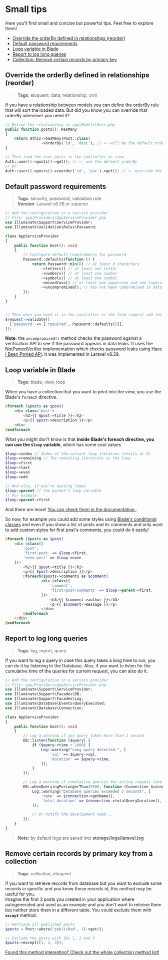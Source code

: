 # Small tips
Here you'll find small and concise but powerful tips. Feel free to explore them!  

- [Override the orderBy defined in relationships (reorder)](#override-the-orderby-defined-in-relationships-reorder)
- [Default password requirements](#default-password-requirements)
- [Loop variable in Blade](#loop-variable-in-blade)
- [Report to log long queries](#report-to-log-long-queries)
- [Collection: Remove certain records by primary key](#remove-certain-records-by-primary-key-from-a-collection)

## Override the orderBy defined in relationships (reorder)
> **Tags**: eloquent, data, relationship, orm

If you have a relationship between models you can define the orderBy rule that will sort the loaded data. But did you know you can override that orderBy whenever you need it?

```php
// Define the relationship in app\Models\User.php
public function posts(): HasMany
{
    return $this->hasMany(Post::class)
                ->orderBy('id', 'desc'); // <- will be the default orderBy
}

// Then load the user posts in the controller or view
Auth::user()->posts()->get(); // <- use the default orderBy
// Or
Auth::user()->posts()->reorder('id', 'asc')->get(); // <- override the default orderBy
```


## Default password requirements
> **Tags**: security, password, validation rule  
> **Version**: Laravel v8.39 or superior

```php
// Add the configuration in a service provider
// File: app/Providers/AppServiceProvider.php
use Illuminate\Support\ServiceProvider;
use Illuminate\Validation\Rules\Password;

class AppServiceProvider
{
    public function boot(): void
    {
        // Configure default requirements for password
        Password::defaults(function () {
            return Password::min(8) // at least 8 characters
                ->letters() // at least one letter
                ->numbers() // at least one number
                ->symbols() // at least one symbol
                ->mixedCase() // at least one uppercase and one lowercase letter
                ->uncompromised(); // has not been compromised in data leaks
        });
    }
}


// Then when you need it in the controller or the form request add the rule
$request->validate([
  ['password' => ['required', Password::defaults()]],
]);
```
**Note:** the `uncompromised()` method checks the password against a verification API to see if the password appears in data leaks. It uses the [NotPwnedVerifier](https://github.com/laravel/framework/blob/9.x/src/Illuminate/Validation/NotPwnedVerifier.php) implementation which checks password leaks using [Have I Been Pwned API](https://haveibeenpwned.com/API/v3). It was implemented in Laravel v8.39.


## Loop variable in Blade
> **Tags**: blade, view, loop  

When you have a collection that you want to print into the view, you use the Blade's `foreach` directive.  
```php
@foreach ($posts as $post)
    <div class="post">
        <h2>{{ $post->title }}</h2>
        <p>{{ $post->description }}</p>
    <div>
@endforeach
```
What you might don't know is that **inside Blade's foreach directive, you can use the `$loop` variable**, which has some cool values
```php
$loop->index // Index of the current loop iteration (starts at 0)
$loop->remaining // The remaining iterations in the loop
$loop->first
$loop->last
$loop->even
$loop->odd

// And also, if you're nesting loops
$loop->parent // the parent's loop variable
// For example:
$loop->parent->first
```
And there are more! [You can check them in the documentation.](https://laravel.com/docs/9.x/blade#the-loop-variable).  

So now, for example you could add some styles using [Blade's conditional classes](https://laravel.com/docs/9.x/blade#conditional-classes) and even if you show a list of posts and its comments and only want to add custom styles for first post's comments, you could do it easily!  
```php
@foreach ($posts as $post)
    <div @class([
        'post', 
        'first-post' => $loop->first, 
        'even-post' => $loop->even
    ])>
        <h2>{{ $post->title }}</h2>
        <p>{{ $post->description }}</p>
        @foreach($posts->comments as $comment)
                <div @class([
                    'comment', 
                    'first-post-comments' => $loop->parent->first, 
                ])>
                    <h3>{{ $comment->author }}</h3>
                    <p>{{ $comment->message }}</p>
                </div>
        @endforeach
    </div>
@endforeach
```


## Report to log long queries
> **Tags**: log, report, query

If you want to log a query in case this query takes a long time to run, you can do it by listening to the Database. Also, if you want to listen for the cumulative time of the queries for current request, you can also do it.
```php
// Add the configuration in a service provider
// File: app/Providers/AppServiceProvider.php
use Illuminate\Support\ServiceProvider;
use Illuminate\Support\Facades\DB;
use Illuminate\Support\Facades\Log;
use Illuminate\Database\Events\QueryExecuted;
use Illuminate\Database\Connection;

class AppServiceProvider
{
    public function boot(): void
    {
        // Log a warning if any query takes more than 1 second
        DB::listen(function ($query) {
            if ($query->time > 1000) {
                Log::warning("Long query detected.", [
                    'sql' => $query->sql,
                    'duration' => $query->time,
                ]);
            }
        });

        // Log a warning if cumulative queries for active request take more than 5 seconds
        DB::whenQueryingForLongerThan(5000, function (Connection $connection, QueryExecuted $event) {
            Log::warning("Database queries exceeded 5 seconds", [
                'name' => $connection->getName(),
                'total_duration' => $connection->totalQueryDuration(),
            ]);

            // Or notify the development team...
        });
    }
}
```

> **Note:** by default logs are saved into **storage/logs/laravel.log**

## Remove certain records by primary key from a collection
> **Tags**: collection, eloquent

If you want to retrieve records from database but you want to exclude some records in specific and you know those records id, this method may be useful for you.  
Imagine the first 3 posts you created in your application where autogenerated and used as an example and you don't want to retrieve them but neither store them in a different table. You could exclude them with **`except`** method.  
```php
// Retrieve all published posts
$posts = Post::where('published', 1)->get();

// Exclude the posts with IDs 1, 2 and 3
$posts->except([1, 2, 3]);
```

[Found this method interesting? Check out the whole collection method list!](https://laravel.com/docs/9.x/collections#available-methods)
